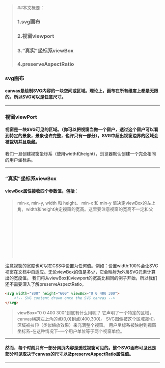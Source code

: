 > ##本文概要：
> ### 1.svg画布
> ### 2.视窗viewport
> ### 3.“真实”坐标系viewBox
> ### 4.preserveAspectRatio

### svg画布
#### canvas是绘制SVG内容的一块空间或区域。理论上，画布在所有维度上都是无限的。所以SVG可以是任意尺寸。


---
### 视窗viewPort
#### 视窗是一块SVG可见的区域。（你可以把视窗当做一个窗户，透过这个窗户可以看到特定的景象，景象也许完整，也许只有一部分）。SVG中超出视窗边界的区域会被裁切并且隐藏。
我们一旦创建视窗坐标系（使用width和height），浏览器默认创建一个完全相同的用户坐标系。


---
### “真实”坐标系viewBox
#### viewBox属性接收四个参数值，包括：
> min-x, min-y, width 和 height。
min-x 和 min-y 值决定viewBox的左上角，width和height决定视窗的宽高。这里要注意视窗的宽高不一定和父<svg>元素的宽高一样。

注意视窗的宽度也可以在CSS中设置为任何值。例如：设置width:100%会让SVG视窗在文档中自适应。无论viewBox的值是多少，它会映射为外层SVG元素计算出的宽度值。
我们将从viewBox和viewport的宽高比相同的例子开始，所以我们还不需要深入了解preserveAspectRatio。
```html
<svg width="800" height="600" viewBox="0 0 400 300">
    <!-- SVG content drawn onto the SVG canvas -->
</svg>
```
> viewBox="0 0 400 300"到底有什么用呢？
> 它声明了一个特定的区域，canvas横跨左上角的点(0,0)到点(400,300)。
> SVG图像被这个区域裁切。
> 区域被拉伸（类似缩放效果）来充满整个视窗。
> 用户坐标系被映射到视窗坐标系-在这种情况下-一个用户单位等于两个视窗单位。

---
#### 然而，每个时刻只有一部分网页内容是透过视窗可见的。整个SVG画布可见还是部分可见取决于canvas的尺寸以及preserveAspectRatio属性值。



---
